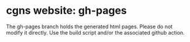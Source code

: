 # cgns website: gh-pages
The gh-pages branch holds the generated html pages.
Please do not modify it directly.
Use the build script and/or the associated github action.
